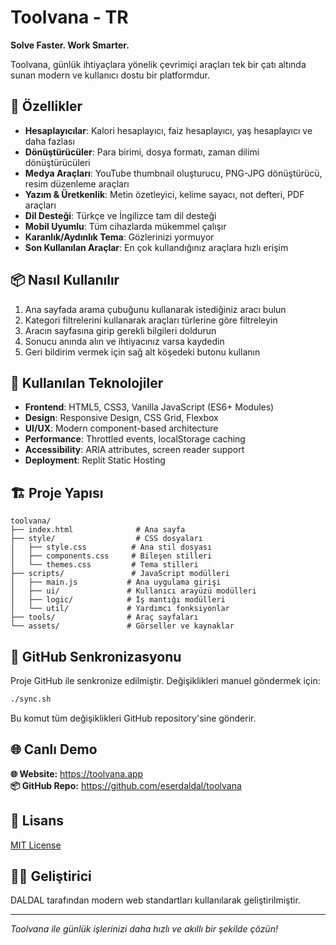 
# Toolvana - TR

**Solve Faster. Work Smarter.**

Toolvana, günlük ihtiyaçlara yönelik çevrimiçi araçları tek bir çatı altında sunan modern ve kullanıcı dostu bir platformdur.

## 🚀 Özellikler
- **Hesaplayıcılar**: Kalori hesaplayıcı, faiz hesaplayıcı, yaş hesaplayıcı ve daha fazlası
- **Dönüştürücüler**: Para birimi, dosya formatı, zaman dilimi dönüştürücüleri
- **Medya Araçları**: YouTube thumbnail oluşturucu, PNG-JPG dönüştürücü, resim düzenleme araçları
- **Yazım & Üretkenlik**: Metin özetleyici, kelime sayacı, not defteri, PDF araçları
- **Dil Desteği**: Türkçe ve İngilizce tam dil desteği
- **Mobil Uyumlu**: Tüm cihazlarda mükemmel çalışır
- **Karanlık/Aydınlık Tema**: Gözlerinizi yormuyor
- **Son Kullanılan Araçlar**: En çok kullandığınız araçlara hızlı erişim

## 📦 Nasıl Kullanılır
1. Ana sayfada arama çubuğunu kullanarak istediğiniz aracı bulun
2. Kategori filtrelerini kullanarak araçları türlerine göre filtreleyin
3. Aracın sayfasına girip gerekli bilgileri doldurun
4. Sonucu anında alın ve ihtiyacınız varsa kaydedin
5. Geri bildirim vermek için sağ alt köşedeki butonu kullanın

## 🔧 Kullanılan Teknolojiler
- **Frontend**: HTML5, CSS3, Vanilla JavaScript (ES6+ Modules)
- **Design**: Responsive Design, CSS Grid, Flexbox
- **UI/UX**: Modern component-based architecture
- **Performance**: Throttled events, localStorage caching
- **Accessibility**: ARIA attributes, screen reader support
- **Deployment**: Replit Static Hosting

## 🏗️ Proje Yapısı
```
toolvana/
├── index.html              # Ana sayfa
├── style/                  # CSS dosyaları
│   ├── style.css          # Ana stil dosyası
│   ├── components.css     # Bileşen stilleri
│   └── themes.css         # Tema stilleri
├── scripts/               # JavaScript modülleri
│   ├── main.js           # Ana uygulama girişi
│   ├── ui/               # Kullanıcı arayüzü modülleri
│   ├── logic/            # İş mantığı modülleri
│   └── util/             # Yardımcı fonksiyonlar
├── tools/                # Araç sayfaları
└── assets/               # Görseller ve kaynaklar
```

## 🔁 GitHub Senkronizasyonu
Proje GitHub ile senkronize edilmiştir. Değişiklikleri manuel göndermek için:

```bash
./sync.sh
```

Bu komut tüm değişiklikleri GitHub repository'sine gönderir.

## 🌐 Canlı Demo
**🌐 Website:** https://toolvana.app  
**📦 GitHub Repo:** https://github.com/eserdaldal/toolvana

## 📝 Lisans
[MIT License](./LICENSE)

## 👨‍💻 Geliştirici
DALDAL tarafından modern web standartları kullanılarak geliştirilmiştir.

---

*Toolvana ile günlük işlerinizi daha hızlı ve akıllı bir şekilde çözün!*
